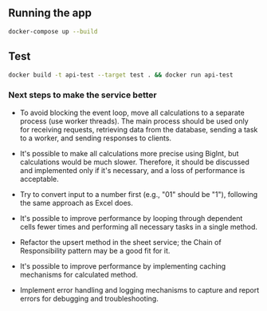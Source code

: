 ## Running the app

```bash
docker-compose up --build
```

## Test

```bash
docker build -t api-test --target test . && docker run api-test
```

### Next steps to make the service better
- To avoid blocking the event loop, move all calculations to a separate process (use worker threads). The main process should be used only for receiving requests, retrieving data from the database, sending a task to a worker, and sending responses to clients.

- It's possible to make all calculations more precise using BigInt, but calculations would be much slower. Therefore, it should be discussed and implemented only if it's necessary, and a loss of performance is acceptable.

- Try to convert input to a number first (e.g., "01" should be "1"), following the same approach as Excel does.

- It's possible to improve performance by looping through dependent cells fewer times and performing all necessary tasks in a single method.

- Refactor the upsert method in the sheet service; the Chain of Responsibility pattern may be a good fit for it.

- It's possible to improve performance by implementing caching mechanisms for calculated method.

- Implement error handling and logging mechanisms to capture and report errors for debugging and troubleshooting.